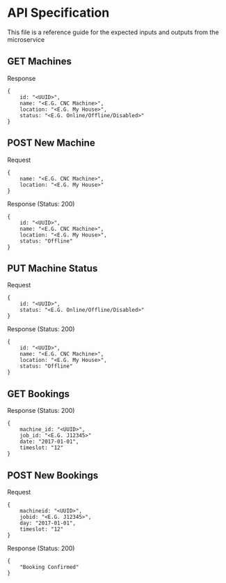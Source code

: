 # API Specification
This file is a reference guide for the expected inputs and outputs from the microservice

## GET Machines
Response
```
{
    id: "<UUID>",
    name: "<E.G. CNC Machine>",
    location: "<E.G. My House>",
    status: "<E.G. Online/Offline/Disabled>"
}
```

## POST New Machine
Request
```
{
    name: "<E.G. CNC Machine>",
    location: "<E.G. My House>"
}
```
Response (Status: 200)
```
{
    id: "<UUID>",
    name: "<E.G. CNC Machine>",
    location: "<E.G. My House>",
    status: "Offline"
}
```

## PUT Machine Status
Request
```
{
    id: "<UUID>",
    status: "<E.G. Online/Offline/Disabled>"
}
```
Response (Status: 200)
```
{
    id: "<UUID>",
    name: "<E.G. CNC Machine>",
    location: "<E.G. My House>",
    status: "Offline"
}
```
## GET Bookings
Response (Status: 200)
```
{
    machine_id: "<UUID>",
    job_id: "<E.G. J12345>"
    date: "2017-01-01",
    timeslot: "12"
}
```

## POST New Bookings
Request
```
{
    machineid: "<UUID>",
    jobid: "<E.G. J12345>",
    day: "2017-01-01",
    timeslot: "12"
}
```
Response (Status: 200)
```
{
    "Booking Confirmed"
}
```
